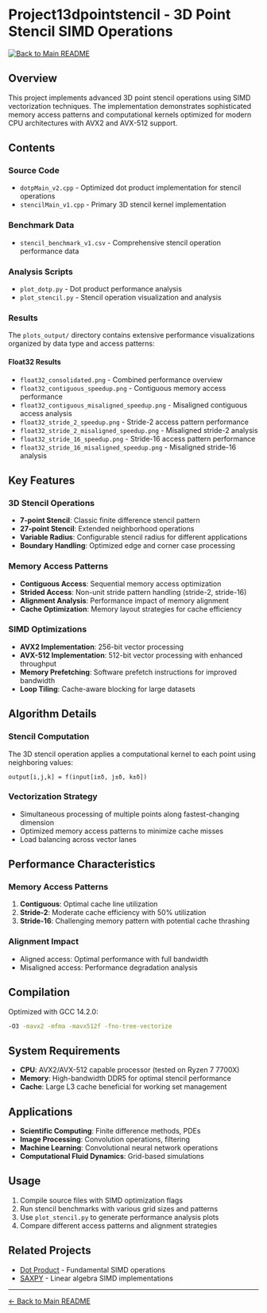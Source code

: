 # Project13dpointstencil - 3D Point Stencil SIMD Operations

[![Back to Main README](https://img.shields.io/badge/Back%20to-Main%20README-blue)](../README.md)

## Overview
This project implements advanced 3D point stencil operations using SIMD vectorization techniques. The implementation demonstrates sophisticated memory access patterns and computational kernels optimized for modern CPU architectures with AVX2 and AVX-512 support.

## Contents

### Source Code
- `dotpMain_v2.cpp` - Optimized dot product implementation for stencil operations
- `stencilMain_v1.cpp` - Primary 3D stencil kernel implementation

### Benchmark Data
- `stencil_benchmark_v1.csv` - Comprehensive stencil operation performance data

### Analysis Scripts
- `plot_dotp.py` - Dot product performance analysis
- `plot_stencil.py` - Stencil operation visualization and analysis

### Results
The `plots_output/` directory contains extensive performance visualizations organized by data type and access patterns:

#### Float32 Results
- `float32_consolidated.png` - Combined performance overview
- `float32_contiguous_speedup.png` - Contiguous memory access performance
- `float32_contiguous_misaligned_speedup.png` - Misaligned contiguous access analysis
- `float32_stride_2_speedup.png` - Stride-2 access pattern performance
- `float32_stride_2_misaligned_speedup.png` - Misaligned stride-2 analysis
- `float32_stride_16_speedup.png` - Stride-16 access pattern performance
- `float32_stride_16_misaligned_speedup.png` - Misaligned stride-16 analysis

## Key Features

### 3D Stencil Operations
- **7-point Stencil**: Classic finite difference stencil pattern
- **27-point Stencil**: Extended neighborhood operations
- **Variable Radius**: Configurable stencil radius for different applications
- **Boundary Handling**: Optimized edge and corner case processing

### Memory Access Patterns
- **Contiguous Access**: Sequential memory access optimization
- **Strided Access**: Non-unit stride pattern handling (stride-2, stride-16)
- **Alignment Analysis**: Performance impact of memory alignment
- **Cache Optimization**: Memory layout strategies for cache efficiency

### SIMD Optimizations
- **AVX2 Implementation**: 256-bit vector processing
- **AVX-512 Implementation**: 512-bit vector processing with enhanced throughput
- **Memory Prefetching**: Software prefetch instructions for improved bandwidth
- **Loop Tiling**: Cache-aware blocking for large datasets

## Algorithm Details

### Stencil Computation
The 3D stencil operation applies a computational kernel to each point using neighboring values:
```
output[i,j,k] = f(input[i±δ, j±δ, k±δ])
```

### Vectorization Strategy
- Simultaneous processing of multiple points along fastest-changing dimension
- Optimized memory access patterns to minimize cache misses
- Load balancing across vector lanes

## Performance Characteristics

### Memory Access Patterns
1. **Contiguous**: Optimal cache line utilization
2. **Stride-2**: Moderate cache efficiency with 50% utilization
3. **Stride-16**: Challenging memory pattern with potential cache thrashing

### Alignment Impact
- Aligned access: Optimal performance with full bandwidth
- Misaligned access: Performance degradation analysis

## Compilation
Optimized with GCC 14.2.0:
```bash
-O3 -mavx2 -mfma -mavx512f -fno-tree-vectorize
```

## System Requirements
- **CPU**: AVX2/AVX-512 capable processor (tested on Ryzen 7 7700X)
- **Memory**: High-bandwidth DDR5 for optimal stencil performance
- **Cache**: Large L3 cache beneficial for working set management

## Applications
- **Scientific Computing**: Finite difference methods, PDEs
- **Image Processing**: Convolution operations, filtering
- **Machine Learning**: Convolutional neural network operations
- **Computational Fluid Dynamics**: Grid-based simulations

## Usage
1. Compile source files with SIMD optimization flags
2. Run stencil benchmarks with various grid sizes and patterns
3. Use `plot_stencil.py` to generate performance analysis plots
4. Compare different access patterns and alignment strategies

## Related Projects
- [Dot Product](../Project1DotProduct/README.md) - Fundamental SIMD operations
- [SAXPY](../Project1Saxpy/README.md) - Linear algebra SIMD implementations

---
[← Back to Main README](../README.md)